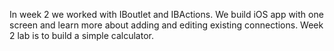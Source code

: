 In week 2 we worked with IBoutlet and IBActions.
We build iOS app with one screen and learn more about adding and editing existing connections. 
Week 2 lab is to build a simple calculator.
